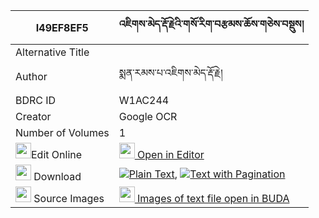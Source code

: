 |I49EF8EF5|འཇིགས་མེད་རྡོ་རྗེའི་གསོ་རིག་བརྩམས་ཆོས་གཅེས་བསྡུས། 
| --- | --- 
|Alternative Title |
|Author| སྨན་རམས་པ་འཇིགས་མེད་རྡོ་རྗེ།
|BDRC ID | W1AC244
|Creator | Google OCR
|Number of Volumes| 1
|<img width="25" src="https://img.icons8.com/color/25/000000/edit-property.png">Edit Online| [<img width="25" src="https://avatars.githubusercontent.com/u/45091458?s=200&v=4"> Open in Editor](http://editor.openpecha.org/I49EF8EF5)
|<img width="25" src="https://img.icons8.com/fluent/48/000000/download-2.png"/>  Download | [![](https://img.icons8.com/color/20/000000/txt.png)Plain Text](https://github.com/Openpecha/I49EF8EF5/releases/download/v2/jikme_dorje_i_sorik_tsam_cho_c_plain_I49EF8EF5.zip), [![](https://img.icons8.com/color/20/000000/txt.png)Text with Pagination](https://github.com/Openpecha/I49EF8EF5/releases/download/v2/jikme_dorje_i_sorik_tsam_cho_c_pages_I49EF8EF5.zip)
|<img width="25" src="https://img.icons8.com/plasticine/100/000000/pictures-folder.png"/>  Source Images | [<img width="25" src="https://library.bdrc.io/icons/BUDA-small.svg"> Images of text file open in BUDA](https://library.bdrc.io/show/bdr:W1AC244)